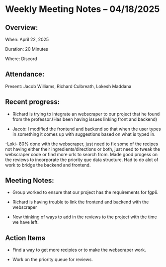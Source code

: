 # Weekly Meeting Notes – 04/18/2025

## Overview:
When: April 22, 2025

Duration: 20 Minutes

Where: Discord

## Attendance:
Present: Jacob Williams, Richard Culbreath, Lokesh Maddana

## Recent progress:
- Richard is trying to integrate an webscraper to our project that he found from the professor.(Has been having issues linking front and backend)

- Jacob: I modified the frontend and backend so that when the user types in something it comes up with suggestions based on what is
typed in.

-Loki- 80% done with the webscraper, just need to fix some of the recipes not having either their ingredients/directions or both, just need to tweak the webscraper code or find more urls to search from. Made good progess on the reviews to incorporate the priority que data structure. Had to do alot of work to bridge the backend and frontend.



## Meeting Notes:
- Group worked to ensure that our project has the requirements for fgp6.

- Richard is having trouble to link the frontend and backend with the webscraper

- Now thinking of ways to add in the reviews to the project with the time we have left.

## Action Items
- Find a way to get more recipies or to make the webscraper work.

- Work on the priority queue for reviews.







